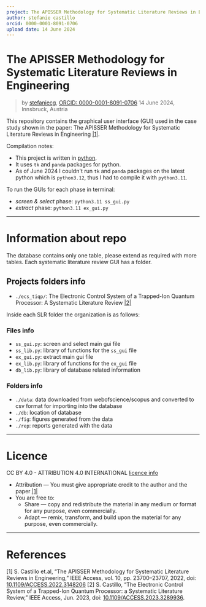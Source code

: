 ```yaml
---
project: The APISSER Methodology for Systematic Literature Reviews in Engineering
author: stefanie castillo
orcid: 0000-0001-8091-0706
upload date: 14 June 2024
---
```


The APISSER Methodology for Systematic Literature Reviews in Engineering
========================================================================
> by [stefaniecg](mailto:stefaniecg@icloud.com), [ORCID: 0000-0001-8091-0706](https://orcid.org/0000-0001-8091-0706)
  14 June 2024, Innsbruck, Austria

This repository contains the graphical user interface (GUI) used in the case study shown in the paper: The APISSER Methodology for Systematic Literature Reviews in Engineering [|1|](#references).

Compilation notes:
   - This project is written in [python](https://www.python.org).
   - It uses `tk` and `panda` packages for python.
   - As of June 2024 I couldn't run `tk` and `panda` packages on the latest python which is `python3.12`, thus I had to compile it with `python3.11`.

To run the GUIs for each phase in terminal:
   - _screen & select_ phase: `python3.11 ss_gui.py`
   - _extract_ phase: `python3.11 ex_gui.py`

---------------
# Information about repo

The database contains only one table, please extend as required with more tables.
Each systematic literature review GUI has a folder.

## Projects folders info
   - `./ecs_tiqp/`: The Electronic Control System of a Trapped-Ion Quantum Processor: A Systematic Literature Review [|2|](#references)

Inside each SLR folder the organization is as follows:

### Files info
   - `ss_gui.py`: screen and select main gui file
   - `ss_lib.py`: library of functions for the `ss_gui` file
   - `ex_gui.py`: extract main gui file
   - `ex_lib.py`: library of functions for the `ex_gui` file
   - `db_lib.py`: library of database related information

### Folders info
   - `./data`: data downloaded from webofscience/scopus and converted to csv format for importing into the database
   - `./db`: location of database
   - `./fig`: figures generated from the data
   - `./rep`: reports generated with the data

---------------
# Licence

CC BY 4.0 - ATTRIBUTION 4.0 INTERNATIONAL [licence info](https://creativecommons.org/licenses/by/4.0/)
   - Attribution — You must give appropriate credit to the author and the paper [|1|](#references)
   - You are free to:
     * Share — copy and redistribute the material in any medium or format for any purpose, even commercially.
     * Adapt — remix, transform, and build upon the material for any purpose, even commercially.

---------------
# References

[1] S. Castillo et.al, “The APISSER Methodology for Systematic Literature Reviews in Engineering,” IEEE Access, vol. 10, pp. 23700–23707, 2022, doi: [10.1109/ACCESS.2022.3148206](https://doi.org/10.1109/ACCESS.2022.3148206)
[2] S. Castillo, “The Electronic Control System of a Trapped-Ion Quantum Processor: a Systematic Literature Review,” IEEE Access, Jun. 2023, doi: [10.1109/ACCESS.2023.3289936](https://doi.org/10.1109/ACCESS.2023.3289936).
